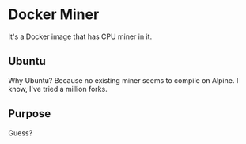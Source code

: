 # Docker Miner

It's a Docker image that has CPU miner in it.

## Ubuntu
Why Ubuntu? Because no existing miner seems to compile on Alpine. I know, I've tried a million forks.

## Purpose
Guess?